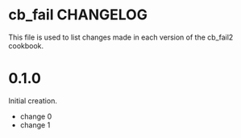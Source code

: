 # cb_fail CHANGELOG

This file is used to list changes made in each version of the cb_fail2 cookbook.

# 0.1.0

Initial creation.

- change 0
- change 1
